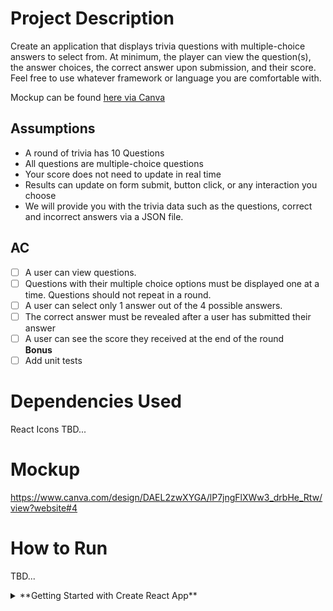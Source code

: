 # Project Description

Create an application that displays trivia questions with multiple-choice answers to select from. At minimum, the player can view the question(s), the answer choices, the correct answer upon submission, and their score. Feel free to use whatever framework or language you are comfortable with.

Mockup can be found [here via Canva](https://www.canva.com/design/DAEL2zwXYGA/lP7jngFlXWw3_drbHe_Rtw/view?website#4)

## Assumptions

<ul>
    <li>A round of trivia has 10 Questions</li>
    <li>All questions are multiple-choice questions</li>
    <li>Your score does not need to update in real time</li>
    <li>Results can update on form submit, button click, or any interaction you choose</li>
    <li>We will provide you with the trivia data such as the questions, correct and incorrect answers via a JSON file.</li>
</ul>

## AC

- [ ] A user can view questions.
- [ ] Questions with their multiple choice options must be displayed one at a time. Questions should not repeat in a round.
- [ ] A user can select only 1 answer out of the 4 possible answers.
- [ ] The correct answer must be revealed after a user has submitted their answer
- [ ] A user can see the score they received at the end of the round<br/>
**Bonus**
- [ ] Add unit tests

# Dependencies Used
React Icons
TBD...

# Mockup

https://www.canva.com/design/DAEL2zwXYGA/lP7jngFlXWw3_drbHe_Rtw/view?website#4

# How to Run

TBD...
<!-- ## Issues/Complexities to look out for:
# Potential new features to make it better: -->

<details>
    <summary>**Getting Started with Create React App**</summary>

    This project was bootstrapped with [Create React App](https://github.com/facebook/create-react-app).

    ## Available Scripts

    In the project directory, you can run:

    ### `npm start`

    Runs the app in the development mode.\
    Open [http://localhost:3000](http://localhost:3000) to view it in the browser.

    The page will reload if you make edits.\
    You will also see any lint errors in the console.

    ### `npm test`

    Launches the test runner in the interactive watch mode.\
    See the section about [running tests](https://facebook.github.io/create-react-app/docs/running-tests) for more information.

    ### `npm run build`

    Builds the app for production to the `build` folder.\
    It correctly bundles React in production mode and optimizes the build for the best performance.

    The build is minified and the filenames include the hashes.\
    Your app is ready to be deployed!

    See the section about [deployment](https://facebook.github.io/create-react-app/docs/deployment) for more information.

    ### `npm run eject`

    **Note: this is a one-way operation. Once you `eject`, you can’t go back!**

    If you aren’t satisfied with the build tool and configuration choices, you can `eject` at any time. This command will remove the single build dependency from your project.

    Instead, it will copy all the configuration files and the transitive dependencies (webpack, Babel, ESLint, etc) right into your project so you have full control over them. All of the commands except `eject` will still work, but they will point to the copied scripts so you can tweak them. At this point you’re on your own.

    You don’t have to ever use `eject`. The curated feature set is suitable for small and middle deployments, and you shouldn’t feel obligated to use this feature. However we understand that this tool wouldn’t be useful if you couldn’t customize it when you are ready for it.

    ## Learn More

    You can learn more in the [Create React App documentation](https://facebook.github.io/create-react-app/docs/getting-started).

    To learn React, check out the [React documentation](https://reactjs.org/).

    ### Code Splitting

    This section has moved here: [https://facebook.github.io/create-react-app/docs/code-splitting](https://facebook.github.io/create-react-app/docs/code-splitting)

    ### Analyzing the Bundle Size

    This section has moved here: [https://facebook.github.io/create-react-app/docs/analyzing-the-bundle-size](https://facebook.github.io/create-react-app/docs/analyzing-the-bundle-size)

    ### Making a Progressive Web App

    This section has moved here: [https://facebook.github.io/create-react-app/docs/making-a-progressive-web-app](https://facebook.github.io/create-react-app/docs/making-a-progressive-web-app)

    ### Advanced Configuration

    This section has moved here: [https://facebook.github.io/create-react-app/docs/advanced-configuration](https://facebook.github.io/create-react-app/docs/advanced-configuration)

    ### Deployment

    This section has moved here: [https://facebook.github.io/create-react-app/docs/deployment](https://facebook.github.io/create-react-app/docs/deployment)

    ### `npm run build` fails to minify

    This section has moved here: [https://facebook.github.io/create-react-app/docs/troubleshooting#npm-run-build-fails-to-minify](https://facebook.github.io/create-react-app/docs/troubleshooting#npm-run-build-fails-to-minify)
</details>